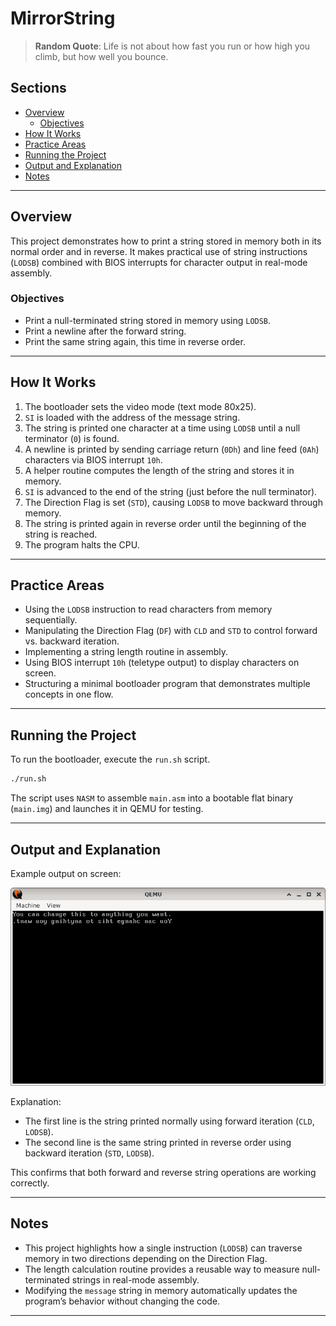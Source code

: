 # MirrorString

> **Random Quote**: Life is not about how fast you run or how high you climb, but how well you bounce.

## Sections

+ [Overview](#overview)  
    - [Objectives](#objectives)  
+ [How It Works](#how-it-works)  
+ [Practice Areas](#practice-areas)  
+ [Running the Project](#running-the-project)  
+ [Output and Explanation](#output-and-explanation)  
+ [Notes](#notes)  

---

## Overview

This project demonstrates how to print a string stored in memory both in its normal order and in reverse. It makes practical use of string instructions (`LODSB`) combined with BIOS interrupts for character output in real-mode assembly.

### Objectives

+ Print a null-terminated string stored in memory using `LODSB`.  
+ Print a newline after the forward string.  
+ Print the same string again, this time in reverse order.  

---

## How It Works

1. The bootloader sets the video mode (text mode 80x25).  
2. `SI` is loaded with the address of the message string.  
3. The string is printed one character at a time using `LODSB` until a null terminator (`0`) is found.  
4. A newline is printed by sending carriage return (`0Dh`) and line feed (`0Ah`) characters via BIOS interrupt `10h`.  
5. A helper routine computes the length of the string and stores it in memory.  
6. `SI` is advanced to the end of the string (just before the null terminator).  
7. The Direction Flag is set (`STD`), causing `LODSB` to move backward through memory.  
8. The string is printed again in reverse order until the beginning of the string is reached.  
9. The program halts the CPU.  

---

## Practice Areas

+ Using the `LODSB` instruction to read characters from memory sequentially.  
+ Manipulating the Direction Flag (`DF`) with `CLD` and `STD` to control forward vs. backward iteration.  
+ Implementing a string length routine in assembly.  
+ Using BIOS interrupt `10h` (teletype output) to display characters on screen.  
+ Structuring a minimal bootloader program that demonstrates multiple concepts in one flow.  

---

## Running the Project

To run the bootloader, execute the `run.sh` script.

```sh
./run.sh
```

The script uses `NASM` to assemble `main.asm` into a bootable flat binary (`main.img`) and launches it in QEMU for testing.

---

## Output and Explanation

Example output on screen:

![Program's Output](../../../resources/images/mirror_string_output.png)

Explanation:

* The first line is the string printed normally using forward iteration (`CLD`, `LODSB`).
* The second line is the same string printed in reverse order using backward iteration (`STD`, `LODSB`).

This confirms that both forward and reverse string operations are working correctly.

---

## Notes

* This project highlights how a single instruction (`LODSB`) can traverse memory in two directions depending on the Direction Flag.
* The length calculation routine provides a reusable way to measure null-terminated strings in real-mode assembly.
* Modifying the `message` string in memory automatically updates the program’s behavior without changing the code.

---
